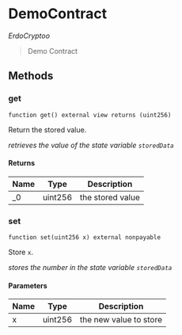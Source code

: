 # DemoContract

*ErdoCryptoo*

> Demo Contract





## Methods

### get

```solidity
function get() external view returns (uint256)
```

Return the stored value.

*retrieves the value of the state variable `storedData`*


#### Returns

| Name | Type | Description |
|---|---|---|
| _0 | uint256 | the stored value |

### set

```solidity
function set(uint256 x) external nonpayable
```

Store `x`.

*stores the number in the state variable `storedData`*

#### Parameters

| Name | Type | Description |
|---|---|---|
| x | uint256 | the new value to store |




